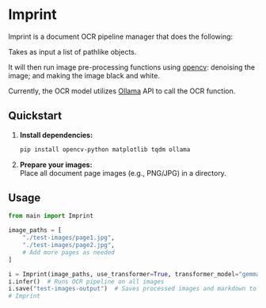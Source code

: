 # Imprint

Imprint is a document OCR pipeline manager that does the following:

Takes as input a list of pathlike objects.

It will then run image pre-processing functions using [opencv](https://github.com/opencv/opencv-python): denoising the image; and making the image black and white.

Currently, the OCR model utilizes [Ollama](https://github.com/ollama/ollama) API to call the OCR function.

## Quickstart

1. **Install dependencies:**

   ```bash
   pip install opencv-python matplotlib tqdm ollama
   ```

2. **Prepare your images:**  
   Place all document page images (e.g., PNG/JPG) in a directory.

## Usage

```python
from main import Imprint

image_paths = [
    "./test-images/page1.jpg",
    "./test-images/page2.jpg",
    # Add more pages as needed
]

i = Imprint(image_paths, use_transformer=True, transformer_model="gemma3:12b")
i.infer()  # Runs OCR pipeline on all images
i.save("test-images-output")  # Saves processed images and markdown to output_dir
# Imprint
